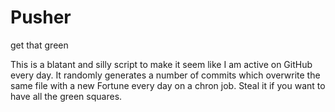 # Pusher

get that green

This is a blatant and silly script to make it seem like I am active on GitHub every day. It randomly generates a number of commits which overwrite the same file with a new Fortune every day on a chron job. Steal it if you want to have all the green squares.
